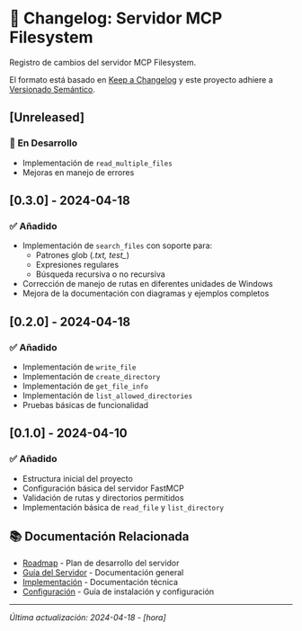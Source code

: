 # 📝 Changelog: Servidor MCP Filesystem

Registro de cambios del servidor MCP Filesystem.

El formato está basado en [Keep a Changelog](https://keepachangelog.com/es/1.0.0/)
y este proyecto adhiere a [Versionado Semántico](https://semver.org/spec/v2.0.0.html).

## [Unreleased]

### 🚧 En Desarrollo
- Implementación de `read_multiple_files`
- Mejoras en manejo de errores

## [0.3.0] - 2024-04-18

### ✅ Añadido
- Implementación de `search_files` con soporte para:
  - Patrones glob (*.txt, test_*)
  - Expresiones regulares
  - Búsqueda recursiva o no recursiva
- Corrección de manejo de rutas en diferentes unidades de Windows
- Mejora de la documentación con diagramas y ejemplos completos

## [0.2.0] - 2024-04-18

### ✅ Añadido
- Implementación de `write_file`
- Implementación de `create_directory`
- Implementación de `get_file_info`
- Implementación de `list_allowed_directories`
- Pruebas básicas de funcionalidad

## [0.1.0] - 2024-04-10

### ✅ Añadido
- Estructura inicial del proyecto
- Configuración básica del servidor FastMCP
- Validación de rutas y directorios permitidos
- Implementación básica de `read_file` y `list_directory`

## 📚 Documentación Relacionada

- [Roadmap](./mcp_filesystem_roadmap.md) - Plan de desarrollo del servidor
- [Guía del Servidor](./README.md) - Documentación general
- [Implementación](/src/mcp/servers/filesystem/README.md) - Documentación técnica
- [Configuración](/docs/mcp/configuracion.md) - Guía de instalación y configuración

---

_Última actualización: 2024-04-18 - [hora]_
